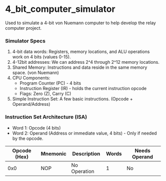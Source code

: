 # 4_bit_computer_simulator
Used to simulate a 4-bit von Nuemann computer to help develop the relay computer project.

### Simulator Specs

1. 4-bit data words: Registers, memory locations, and ALU operations work on
   4 bits (values 0-15).
2. 4-12bit addresses: We can address 2^4 through 2^12 memory locations.
3. Shared Memory: Instructions and data reside in the same memory space. (von
   Nuemann)
4. CPU Components:
    - Program Counter (PC) - 4 bits
    - Instruction Register (IR) - holds the current instruction opcode
    - Flags: Zero (Z), Carry (C)
5. Simple Instruction Set: A few basic instructions. (Opcode + Operand/Address)


### Instruction Set Architecture (ISA)

- Word 1: Opcode (4 bits)
- Word 2: Operand (Address or immediate value, 4 bits) - Only if needed by the
  opcode.

| Opcode (Hex) | Mnemonic | Description | Words | Needs Operand |
| --- | --- | --- | --- | --- |
| 0x0 | NOP | No Operation | 1 | No |


